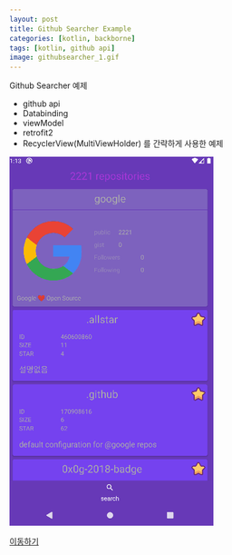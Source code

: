 ```yaml
---
layout: post
title: Github Searcher Example 
categories: [kotlin, backborne]
tags: [kotlin, github api]
image: githubsearcher_1.gif
---
```


Github Searcher 예제 

- github api
- Databinding
- viewModel
- retrofit2
- RecyclerView(MultiViewHolder) 를 간략하게 사용한 예제

![](https://raw.githubusercontent.com/VintageAppMaker/GithubSearcher/master/githubsearch.gif)

[이동하기](https://github.com/VintageAppMaker/GithubSearcher)

